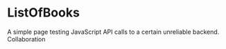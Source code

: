 # ListOfBooks
A simple page testing JavaScript API calls to a certain unreliable backend. Collaboration
